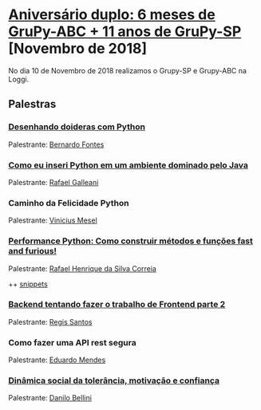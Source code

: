 # [Aniversário duplo: 6 meses de GruPy-ABC + 11 anos de GruPy-SP][0] [Novembro de 2018]

No dia 10 de Novembro de 2018 realizamos o Grupy-SP e Grupy-ABC na Loggi.


## Palestras

### [Desenhando doideras com Python][12]

Palestrante: [Bernardo Fontes][1]

### [Como eu inseri Python em um ambiente dominado pelo Java][13]

Palestrante: [Rafael Galleani][2]


### Caminho da Felicidade Python

Palestrante: [Vinicius Mesel][3]


### [Performance Python: Como construir métodos e funções fast and furious!][8]

Palestrante: [Rafael Henrique da Silva Correia][4]

++ [snippets][9]


### [Backend tentando fazer o trabalho de Frontend parte 2][10]

Palestrante: [Regis Santos][5]


### Como fazer uma API rest segura

Palestrante: [Eduardo Mendes][6]


### [Dinâmica social da tolerância, motivação e confiança][11]

Palestrante: [Danilo Bellini][7]


[0]: https://www.meetup.com/pt-BR/Grupy-SP/events/256006839/
[1]: https://github.com/berinhard
[2]: https://github.com/rafegal
[3]: https://github.com/vmesel
[4]: https://github.com/rafaelhenrique
[5]: https://github.com/rg3915
[6]: https://github.com/dunossauro
[7]: https://github.com/danilobellini
[8]: https://speakerdeck.com/rafaelhenrique/performance-python-como-construir-metodos-e-funcoes-fast-and-furious
[9]: https://gist.github.com/rafaelhenrique/f18bbfafd3c9066f3eca3f1f024937ed
[10]: https://slides.com/regissilva/backend-tentando-fazer-o-trabalho-de-frontend-parte-2#/
[11]: https://github.com/danilobellini/notebooks/blob/master/2018-11-10_Axelrod/2018-11-10_Axelrod.ipynb
[12]: https://berinhard.github.io/talks/pybr_2018/index.html#/
[13]: https://speakerdeck.com/rafegal/como-inseri-python-em-um-ambiente-javeiro
